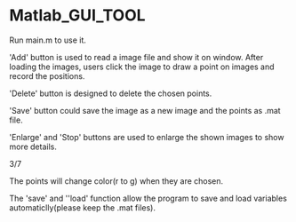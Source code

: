 # Matlab_GUI_TOOL
Run main.m to use it. 

'Add' button is used to read a image file and show it on window. After loading the images, users click the image to draw a point on images and record the positions.

'Delete' button is designed to delete the chosen points.

'Save' button could save the image as a new image and the points as .mat file.

'Enlarge' and 'Stop' buttons are used to enlarge the shown images to show more details.


3/7

The points will change color(r to g) when they are chosen.

The 'save' and ''load' function allow the program to save and load variables automaticlly(please keep the .mat files).

